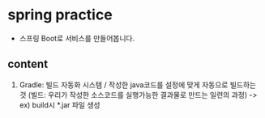 # spring practice
- 스프링 Boot로 서비스를 만들어봅니다.

## content
1. Gradle: 빌드 자동화 시스템 / 작성한 java코드를 설정에 맞게 자동으로 빌드하는 것
(빌드: 우리가 작성한 소스코드를 실행가능한 결과물로 만드는 일련의 과정) -> ex) build시 *.jar 파일 생성
